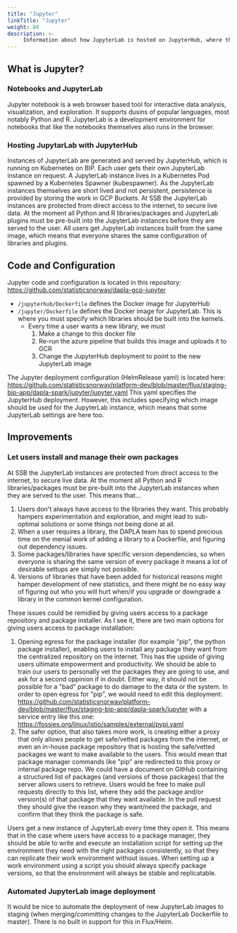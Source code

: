 ```yaml
---
title: "Jupyter"
linkTitle: "Jupyter"
weight: 80
description: >-
     Information about how JupyterLab is hosted on JupyterHub, where the code and configuration is, and what improvements could be made
---
```


## What is Jupyter?

### Notebooks and JupyterLab
Jupyter notebook is a web browser based tool for interactive data analysis, visualization, and exploration. It supports dusins of popular languages, most notably Python and R. JupyterLab is a development environment for notebooks that like the notebooks themselves also runs in the browser. 

### Hosting JupytarLab with JupyterHub
Instances of JupyterLab are generated and served by JupyterHub, which is running on Kubernetes on BIP. Each user gets their own JupyterLab instance on request. A JupyterLab instance lives in a Kubernetes Pod spawned by a Kubernetes Spawner (kubespawner). As the JupyterLab instances themselves are short lived and not persistent, persistence is provided by storing the work in GCP Buckets. At SSB the JupyterLab instances are protected from direct access to the internet, to secure live data. At the moment all Python and R libraries/packages and JupyterLab plugins must be pre-built into the JupyterLab instances before they are served to the user. All users get JupyterLab instances built from the same image, which means that everyone shares the same configuration of libraries and plugins.

## Code and Configuration
Jupyter code and configuration is located in this repository: https://github.com/statisticsnorway/dapla-gcp-jupyter
- `/jupyterhub/Dockerfile` defines the Docker image for JupyterHub
- `/jupyter/Dockerfile` defines the Docker image for JupyterLab. This is where you must specify which libraries should be built into the kernels. 
     - Every time a user wants a new library, we must 
          1. Make a change to this docker file 
          2. Re-run the azure pipeline that builds this image and uploads it to GCR 
          3. Change the JupyterHub deployment to point to the new JupyterLab image

The Jupyter deployment configuration (HelmRelease yaml) is located here: https://github.com/statisticsnorway/platform-dev/blob/master/flux/staging-bip-app/dapla-spark/jupyter/jupyter.yaml
This yaml specifies the JupyterHub deployment. However, this includes specifying which image should be used for the JupyterLab instance, which means that some JupyterLab settings are here too.

## Improvements

### Let users install and manage their own packages
At SSB the JupyterLab instances are protected from direct access to the internet, to secure live data. At the moment all Python and R libraries/packages must be pre-built into the JupyterLab instances when they are served to the user. This means that...
1. Users don't always have access to the libraries they want. This probably hampers experimentation and exploration, and might lead to sub-optimal solutions or some things not being done at all.
2. When a user requires a library, the DAPLA team has to spend precious time on the menial work of adding a library to a Dockerfile, and figuring out dependency issues. 
3. Some packages/libraries have specific version dependencies, so when everyone is sharing the same version of every package it means a lot of desirable settups are simply not possible. 
4. Versions of libraries that have been added for historical reasons might hamper development of new statistics, and there might be no easy way of figuring out who you will hurt when/if you upgrade or downgrade a library in the common kernel configuration.

These issues could be remidied by giving users access to a package repository and package installer. As I see it, there are two main options for giving users access to package installation: 
1. Opening egress for the package installer (for example "pip", the python package installer), enabling users to install any package they want from the centralized repository on the internet. This has the upside of giving users ultimate empowerment and productivity. We should be able to train our users to personally vet the packages they are going to use, and ask for a second oppinion if in doubt. Either way, it should not be possible for a "bad" package to do damage to the data or the system. In order to open egress for "pip", we would need to edit this deployment: https://github.com/statisticsnorway/platform-dev/blob/master/flux/staging-bip-app/dapla-spark/jupyter with a service entry like this one: https://fossies.org/linux/istio/samples/external/pypi.yaml
2. The safer option, that also takes more work, is creating either a proxy that only allows people to get safe/vetted packages from the internet, or even an in-house package repository that is hosting the safe/vetted packages we want to make available to the users. This would mean that package manager commands like "pip" are redirected to this proxy or internal package repo. We could have a document on GitHub containing a structured list of packages (and versions of those packages) that the server allows users to retrieve. Users would be free to make pull requests directly to this list, where they add the package and/or version(s) of that package that they want available. In the pull request they should give the reason why they want/need the package, and confirm that they think the package is safe. 

Users get a new instance of JupyterLab every time they open it. This means that in the case where users have access to a package manager, they should be able to write and execute an installation script for setting up the environment they need with the right packages consistently, so that they can replicate their work environment without issues. When setting up a work environment using a script you should always specify package versions, so that the environment will always be stable and replicatable. 

### Automated JupyterLab image deployment
It would be nice to automate the deployment of new JupyterLab images to staging (when merging/committing changes to the JupyterLab Dockerfile to master). There is no built in support for this in Flux/Helm.
